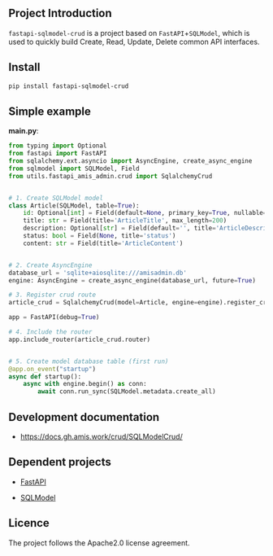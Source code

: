 ## Project Introduction

`fastapi-sqlmodel-crud` is a project based on `FastAPI`+`SQLModel`, which is used to quickly build Create, Read, Update, Delete common API interfaces.

## Install

```bash
pip install fastapi-sqlmodel-crud 
```

## Simple example

**main.py**:

```python
from typing import Optional
from fastapi import FastAPI
from sqlalchemy.ext.asyncio import AsyncEngine, create_async_engine
from sqlmodel import SQLModel, Field
from utils.fastapi_amis_admin.crud import SqlalchemyCrud


# 1. Create SQLModel model
class Article(SQLModel, table=True):
    id: Optional[int] = Field(default=None, primary_key=True, nullable=False)
    title: str = Field(title='ArticleTitle', max_length=200)
    description: Optional[str] = Field(default='', title='ArticleDescription', max_length=400)
    status: bool = Field(None, title='status')
    content: str = Field(title='ArticleContent')


# 2. Create AsyncEngine
database_url = 'sqlite+aiosqlite:///amisadmin.db'
engine: AsyncEngine = create_async_engine(database_url, future=True)

# 3. Register crud route
article_crud = SqlalchemyCrud(model=Article, engine=engine).register_crud()

app = FastAPI(debug=True)

# 4. Include the router
app.include_router(article_crud.router)


# 5. Create model database table (first run)
@app.on_event("startup")
async def startup():
    async with engine.begin() as conn:
        await conn.run_sync(SQLModel.metadata.create_all)

```

## Development documentation

- https://docs.gh.amis.work/crud/SQLModelCrud/

## Dependent projects

- [FastAPI](https://fastapi.tiangolo.com)

- [SQLModel](https://sqlmodel.tiangolo.com/)

## Licence

The project follows the Apache2.0 license agreement.
